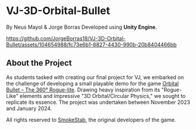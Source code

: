 # VJ-3D-Orbital-Bullet
By Neus Mayol & Jorge Borras
Developed using <b>Unity Engine</b>.




https://github.com/JorgeBorras18/VJ-3D-Orbital-Bullet/assets/104654988/fc73e6b1-8827-4430-990b-20b8404466bb


## About the Project
As students tasked with creating our final project for VJ, we embarked on the challenge of developing a small playable demo for the game [Orbital Bullet – The 360° Rogue-lite](https://store.steampowered.com/app/1167680/Orbital_Bullet__The_360_Roguelite/). Drawing heavy inspiration from its "Rogue-Like" elements and impressive "3D Orbital/Circular Physics," we sought to replicate its essence. The project was undertaken between November 2023 and January 2024.

All rights reserved to [SmokeStab](https://www.smokestab.com/), the original developers of the game.
